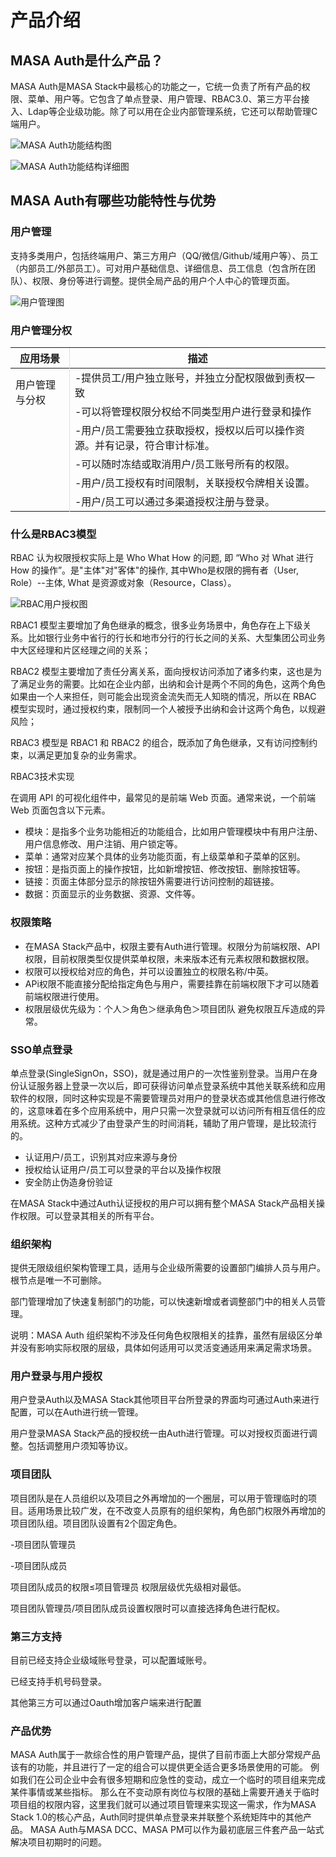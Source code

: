 # 产品介绍

## MASA Auth是什么产品？

MASA Auth是MASA Stack中最核心的功能之一，它统一负责了所有产品的权限、菜单、用户等。它包含了单点登录、用户管理、RBAC3.0、第三方平台接入、Ldap等企业级功能。除了可以用在企业内部管理系统，它还可以帮助管理C端用户。

![MASA Auth功能结构图](https://cdn.masastack.com/stack/doc/auth/introduce/functional-structure.svg)

![MASA Auth功能结构详细图](https://cdn.masastack.com/stack/doc/auth/introduce/functional-structure-detail.svg)

## MASA Auth有哪些功能特性与优势

### 用户管理

支持多类用户，包括终端用户、第三方用户（QQ/微信/Github/域用户等）、员工（内部员工/外部员工）。可对用户基础信息、详细信息、员工信息（包含所在团队）、权限、身份等进行调整。提供全局产品的用户个人中心的管理页面。 

![用户管理图](https://cdn.masastack.com/stack/doc/auth/introduce/user-functional.svg)

### 用户管理分权

<div class="m-sheet m-sheet--outlined rounded theme--light mb-2">
    <div class="m-data-table m-data-table--fixed-height theme--light">
        <div class="m-data-table__wrapper">
            <table>
                <thead>
                    <tr>
 	                    <th style="border-right: thin solid rgba(0,0,0,.12);">应用场景</th>
 	                    <th>描述</th>
                    </tr>
                </thead>
                <tbody>
                    <tr>
 	                    <td rowspan="6" style="border-right: thin solid rgba(0,0,0,.12); vertical-align: text-top; padding-top: 13px;">用户管理与分权</td>
 	                    <td>-提供员工/用户独立账号，并独立分配权限做到责权一致</td>
                    </tr>
                    <tr>
 	                    <td>-可以将管理权限分权给不同类型用户进行登录和操作</td>
                    </tr>
                    <tr>
 	                    <td>-用户/员工需要独立获取授权，授权以后可以操作资源。并有记录，符合审计标准。</td>
                    </tr>
                    <tr>
 	                    <td>-可以随时冻结或取消用户/员工账号所有的权限。</td>
                    </tr>
                    <tr>
 	                    <td>-用户/员工授权有时间限制，关联授权令牌相关设置。</td>
                    </tr>
                    <tr>
 	                    <td>-用户/员工可以通过多渠道授权注册与登录。</td>
                    </tr>
                </tbody>
            </table>
        </div>
    </div>
</div>

### 什么是RBAC3模型

RBAC 认为权限授权实际上是 Who What How 的问题, 即 “Who 对 What 进行 How 的操作”。是"主体"对"客体"的操作, 其中Who是权限的拥有者（User, Role）--主体, What 是资源或对象（Resource，Class）。

![RBAC用户授权图](https://cdn.masastack.com/stack/doc/auth/introduce/rbac-user-auth.png)

RBAC1 模型主要增加了角色继承的概念，很多业务场景中，角色存在上下级关系。比如银行业务中省行的行长和地市分行的行长之间的关系、大型集团公司业务中大区经理和片区经理之间的关系；

RBAC2 模型主要增加了责任分离关系，面向授权访问添加了诸多约束，这也是为了满足业务的需要。比如在企业内部，出纳和会计是两个不同的角色，这两个角色如果由一个人来担任，则可能会出现资金流失而无人知晓的情况，所以在 RBAC 模型实现时，通过授权约束，限制同一个人被授予出纳和会计这两个角色，以规避风险；

RBAC3 模型是 RBAC1 和 RBAC2 的组合，既添加了角色继承，又有访问控制约束，以满足更加复杂的业务需求。

RBAC3技术实现

在调用 API 的可视化组件中，最常见的是前端 Web 页面。通常来说，一个前端 Web 页面包含以下元素。

* 模块：是指多个业务功能相近的功能组合，比如用户管理模块中有用户注册、用户信息修改、用户注销、用户锁定等。
* 菜单：通常对应某个具体的业务功能页面，有上级菜单和子菜单的区别。
* 按钮：是指页面上的操作按钮，比如新增按钮、修改按钮、删除按钮等。
* 链接：页面主体部分显示的除按钮外需要进行访问控制的超链接。
* 数据：页面显示的业务数据、资源、文件等。

### 权限策略

* 在MASA Stack产品中，权限主要有Auth进行管理。权限分为前端权限、API权限，目前权限类型仅提供菜单权限，未来版本还有元素权限和数据权限。
* 权限可以授权给对应的角色，并可以设置独立的权限名称/中英。
* APi权限不能直接分配给指定角色与用户，需要挂靠在前端权限下才可以随着前端权限进行使用。
* 权限层级优先级为：个人＞角色＞继承角色＞项目团队 避免权限互斥造成的异常。

### SSO单点登录

单点登录(SingleSignOn，SSO)，就是通过用户的一次性鉴别登录。当用户在身份认证服务器上登录一次以后，即可获得访问单点登录系统中其他关联系统和应用软件的权限，同时这种实现是不需要管理员对用户的登录状态或其他信息进行修改的，这意味着在多个应用系统中，用户只需一次登录就可以访问所有相互信任的应用系统。这种方式减少了由登录产生的时间消耗，辅助了用户管理，是比较流行的。	

* 认证用户/员工，识别其对应来源与身份
* 授权给认证用户/员工可以登录的平台以及操作权限
* 安全防止伪造身份验证

在MASA Stack中通过Auth认证授权的用户可以拥有整个MASA Stack产品相关操作权限。可以登录其相关的所有平台。

### 组织架构

提供无限级组织架构管理工具，适用与企业级所需要的设置部门编排人员与用户。根节点是唯一不可删除。

部门管理增加了快速复制部门的功能，可以快速新增或者调整部门中的相关人员管理。

说明：MASA Auth 组织架构不涉及任何角色权限相关的挂靠，虽然有层级区分单并没有影响实际权限的层级，具体如何适用可以灵活变通适用来满足需求场景。

### 用户登录与用户授权

用户登录Auth以及MASA Stack其他项目平台所登录的界面均可通过Auth来进行配置，可以在Auth进行统一管理。

用户登录MASA Stack产品的授权统一由Auth进行管理。可以对授权页面进行调整。包括调整用户须知等协议。

### 项目团队

项目团队是在人员组织以及项目之外再增加的一个圈层，可以用于管理临时的项目。适用场景比较广发，在不改变人员原有的组织架构，角色部门权限外再增加的项目团队组。项目团队设置有2个固定角色。

-项目团队管理员

-项目团队成员

项目团队成员的权限≤项目管理员 权限层级优先级相对最低。

项目团队管理员/项目团队成员设置权限时可以直接选择角色进行配权。

### 第三方支持

目前已经支持企业级域账号登录，可以配置域账号。

已经支持手机号码登录。

其他第三方可以通过Oauth增加客户端来进行配置

### 产品优势

MASA Auth属于一款综合性的用户管理产品，提供了目前市面上大部分常规产品该有的功能，并且进行了一定的组合可以提供更全适合更多场景使用的可能。
例如我们在公司企业中会有很多短期和应急性的变动，成立一个临时的项目组来完成某件事情或某些指标。
那么在不变动原有岗位与权限的基础上需要开通关于临时项目组的权限内容，这里我们就可以通过项目管理来实现这一需求，作为MASA Stack 1.0的核心产品，Auth同时提供单点登录来并联整个系统矩阵中的其他产品。 
MASA Auth与MASA DCC、MASA PM可以作为最初底层三件套产品一站式解决项目初期时的问题。
